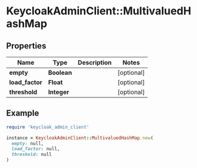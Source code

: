 # KeycloakAdminClient::MultivaluedHashMap

## Properties

| Name | Type | Description | Notes |
| ---- | ---- | ----------- | ----- |
| **empty** | **Boolean** |  | [optional] |
| **load_factor** | **Float** |  | [optional] |
| **threshold** | **Integer** |  | [optional] |

## Example

```ruby
require 'keycloak_admin_client'

instance = KeycloakAdminClient::MultivaluedHashMap.new(
  empty: null,
  load_factor: null,
  threshold: null
)
```

